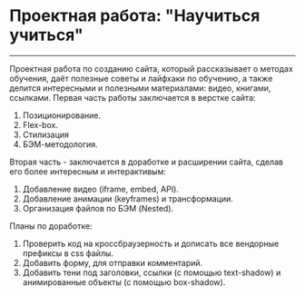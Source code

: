 # Проектная работа: "Научиться учиться"

------
Проектная работа по созданию сайта, который рассказывает о методах обучения, даёт полезные советы и лайфхаки по обучению,
а также делится интересными и полезными материалами: видео, книгами, ссылками.
Первая часть работы заключается в верстке сайта:
1. Позиционирование.
2. Flex-box.
3. Стилизация
4. БЭМ-методология.

Вторая часть - заключается в доработке и расширении сайта, сделав его более интересным и интерактивым:
1. Добавление видео (iframe, embed, API).
2. Добавление анимации (keyframes) и трансформации.
3. Организация файлов по БЭМ (Nested).

Планы по доработке:
1. Проверить код на кроссбраузерность и дописать все вендорные префиксы в css файлы.
2. Добавить форму, для отправки комментарий.
3. Добавить тени под заголовки, ссылки (с помощью text-shadow) и анимированные объекты (с помощью box-shadow).


